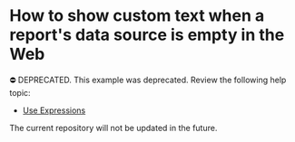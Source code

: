 # How to show custom text when a report's data source is empty in the Web


⛔ DEPRECATED. This example was deprecated. Review the following help topic:

- [Use Expressions](https://docs.devexpress.com/XtraReports/120091/detailed-guide-to-devexpress-reporting/use-expressions)


The current repository will not be updated in the future.

